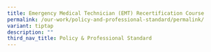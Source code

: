 ```yaml
---
title: Emergency Medical Technician (EMT) Recertification Course
permalink: /our-work/policy-and-professional-standard/permalink/
variant: tiptap
description: ""
third_nav_title: Policy & Professional Standard
---
```

